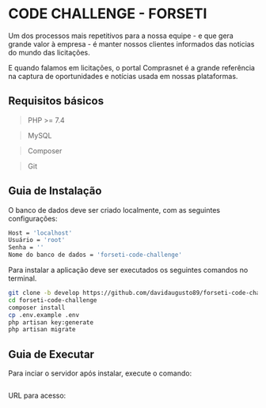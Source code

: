 # CODE CHALLENGE - FORSETI

Um dos processos mais repetitivos para a nossa equipe - e que gera grande valor à empresa - é manter nossos clientes informados das noticias do mundo das licitações.

E quando falamos em licitações, o portal Comprasnet é a grande referência na captura de oportunidades e notícias usada em nossas plataformas.

## Requisitos básicos

> PHP >= 7.4

> MySQL

> Composer

> Git

## Guia de Instalação

O banco de dados deve ser criado localmente, com as seguintes configurações:

```sh
Host = 'localhost'
Usuário = 'root'
Senha = ''
Nome do banco de dados = 'forseti-code-challenge'
```

Para instalar a aplicação deve ser executados os seguintes comandos no terminal.

```sh
git clone -b develop https://github.com/davidaugusto89/forseti-code-challenge.git forseti-code-challenge
cd forseti-code-challenge
composer install
cp .env.example .env
php artisan key:generate
php artisan migrate
```
## Guia de Executar

Para inciar o servidor após instalar, execute o comando:

```php artisan serve
```

URL para acesso:

```http://127.0.0.1:8000/noticias
```